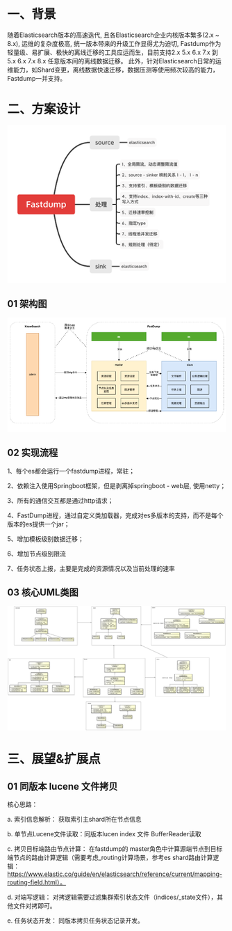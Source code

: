 # 一、背景

随着Elasticsearch版本的高速迭代, 且各Elasticsearch企业内核版本繁多(2.x ~ 8.x), 运维的复杂度极高, 统一版本带来的升级工作显得尤为迫切, 
Fastdump作为轻量级、易扩展、极快的离线迁移的工具应运而生，目前支持2.x 5.x 6.x 7.x 到 5.x 6.x 7.x 8.x 任意版本间的离线数据迁移。
此外，针对Elasticsearch日常的运维能力，如Shard变更，离线数据快速迁移，数据压测等使用频次较高的能力，Fastdump一并支持。

# 二、方案设计

![方案设计图](./file/picture/fastdump/schematic-design-drawing.jpg)



## 01 架构图

![architecture-diagram](./file/picture/fastdump/architecture-diagram.png)

## 02 实现流程

1、每个es都会运行一个fastdump进程，常驻；

2、依赖注入使用Springboot框架，但是剥离掉springboot - web层, 使用netty；

3、所有的通信交互都是通过http请求；

4、FastDump进程，通过自定义类加载器，完成对es多版本的支持，而不是每个版本的es提供一个jar；

5、增加模板级别数据迁移；

6、增加节点级别限流

7、任务状态上报，主要是完成的资源情况以及当前处理的速率

## 03 核心UML类图

![uml-class-diagram](./file/picture/fastdump/uml-class-diagram.png)

# 三、展望&扩展点

## 01 同版本 lucene 文件拷贝

核心思路：

a. 索引信息解析： 获取索引主shard所在节点信息 

b. 单节点Lucene文件读取：同版本lucen index 文件 BufferReader读取

c. 拷贝目标端路由节点计算： 在fastdump的 master角色中计算源端节点到目标端节点的路由计算逻辑（需要考虑_routing计算场景，参考es shard路由计算逻辑：https://www.elastic.co/guide/en/elasticsearch/reference/current/mapping-routing-field.html）。

d. 对端写逻辑： 对拷逻辑需要过滤集群索引状态文件（indices/_state文件），其他文件对拷即可。

e. 任务状态开发： 同版本拷贝任务状态记录开发。

